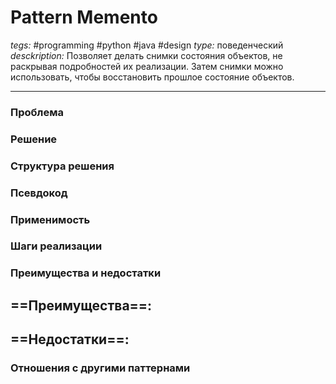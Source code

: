 # Pattern Memento
*tegs:* #programming #python #java #design 
*type:* поведенческий
*desckription:* Позволяет делать снимки состояния объектов, не раскрывая подробностей их реализации. Затем снимки можно использовать, чтобы восстановить прошлое состояние объектов.

---
### Проблема


### Решение


### Структура решения

	
### Псевдокод


### Применимость


### Шаги реализации


### Преимущества и недостатки
==Преимущества==:
- 

==Недостатки==:
- 

### Отношения с другими паттернами 

